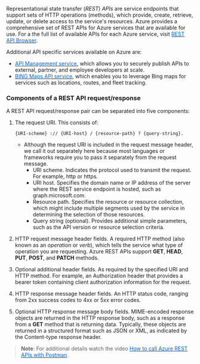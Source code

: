 
Representational state transfer (*REST*) *APIs* are service endpoints that support sets of HTTP operations (methods), which provide, create, retrieve, update, or delete access to the service's resources. Azure provides a comprehensive set of REST APIs for Azure services that are available for use. For a the full list of available APIs for each Azure service, visit <a href="https://docs.microsoft.com/en-us/rest/api/?view=Azure" target="_blank"><span style="color: #0066cc;" color="#0066cc">REST API Browser</span></a>.


Additional API specific services available on Azure are:

- <a href="https://docs.microsoft.com/en-us/azure/api-management/" target="_blank"><span style="color: #0066cc;" color="#0066cc">API Management service</span></a>, which allows you to securely publish APIs to external, partner, and employee developers at scale.
- <a href="https://www.microsoft.com/en-us/maps/choose-your-bing-maps-api" target="_blank"><span style="color: #0066cc;" color="#0066cc">BING Maps API service</span></a>, which enables you to leverage Bing maps for services such as locations, routes, and fleet tracking.


### Components of a REST API request/response
A REST API request/response pair can be separated into five components:

1. The request URI. This consists of: 

    ```http
    {URI-scheme} :// {URI-host} / {resource-path} ? {query-string}. 
    ```

    - Although the request URI is included in the request message header, we call it out separately here because most languages or frameworks require you to pass it separately from the request message. 
        - URI scheme. Indicates the protocol used to transmit the request. For example, http or https. 
        - URI host. Specifies the domain name or IP address of the server where the REST service endpoint is hosted, such as graph.microsoft.com. 
        - Resource path. Specifies the resource or resource collection, which might include multiple segments used by the service in determining the selection of those resources. 
        - Query string (optional). Provides additional simple parameters, such as the API version or resource selection criteria.

2. HTTP request message header fields. A required HTTP method (also known as an *operation* or *verb*), which tells the service what type of operation you are requesting. Azure REST APIs support **GET**, **HEAD**, **PUT**, **POST**, and **PATCH** methods.

3. Optional additional header fields. As required by the specified URI and HTTP method. For example, an Authorization header that provides a bearer token containing client authorization information for the request.

4. HTTP response message header fields. An HTTP status code, ranging from 2xx success codes to 4xx or 5xx error codes. 

5. Optional HTTP response message body fields. MIME-encoded response objects are returned in the HTTP response body, such as a response from a **GET** method that is returning data. Typically, these objects are returned in a structured format such as JSON or XML, as indicated by the Content-type response header. 

> **Note**: For additional details watch the video <a href="https://docs.microsoft.com/en-us/rest/api/azure/" target="_blank"><span style="color: #0066cc;" color="#0066cc">How to call Azure REST APIs with Postman</span></a>.
